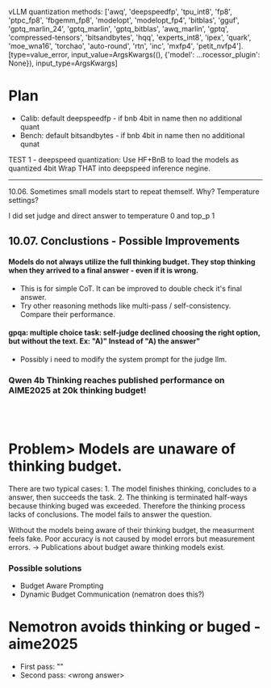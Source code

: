 vLLM quantization methods:
['awq', 'deepspeedfp', 'tpu_int8', 'fp8', 'ptpc_fp8', 'fbgemm_fp8', 'modelopt', 'modelopt_fp4', 'bitblas', 'gguf', 'gptq_marlin_24', 'gptq_marlin', 'gptq_bitblas', 'awq_marlin', 'gptq', 'compressed-tensors', 'bitsandbytes', 'hqq', 'experts_int8', 'ipex', 'quark', 'moe_wna16', 'torchao', 'auto-round', 'rtn', 'inc', 'mxfp4', 'petit_nvfp4']. [type=value_error, input_value=ArgsKwargs((), {'model': ...rocessor_plugin': None}), input_type=ArgsKwargs]

# Plan
- Calib: default deepspeedfp - if bnb 4bit in name then no additional quant
- Bench: default bitsandbytes - if bnb 4bit in name then no additional qunat


TEST 1 - deepspeed quantization:
Use HF+BnB to load the models as quantized 4bit
Wrap THAT into deepspeed inference negine.  



----
10.06.
Sometimes small models start to repeat themself. Why? Temperature settings? 

I did set judge and direct answer to temperature 0 and top_p 1

## 10.07. Conclustions - Possible Improvements
#### Models do not always utilize the full thinking budget. They stop thinking when they arrived to a final answer - even if it is wrong.
- This is for simple CoT. It can be improved to double check it's final answer.
- Try other reasoning methods like multi-pass / self-consistency. Compare their performance.
#### gpqa: multiple choice task: self-judge declined choosing the right option, but without the text. Ex: "A)" Instead of "A) the answer"
- Possibly i need to modify the system prompt for the judge llm. 

### Qwen 4b Thinking reaches published performance on AIME2025 at 20k thinking budget!
<br><br>

# Problem> Models are unaware of thinking budget.
There are two typical cases: 1. The model finishes thinking, concludes to a answer, then succeeds the task.
2. The thinking is terminated half-ways because thinking buged was exceeded. Therefore the thinking process lacks of conclusions. The model fails to answer the question.

Without the models being aware of their thinking budget, the measurment feels fake. Poor accuracy is not caused by model errors but measurement errors.
-> Publications about budget aware thinking models exist.

### Possible solutions
- Budget Aware Prompting
- Dynamic Budget Communication (nematron does this?)

# Nemotron avoids thinking or buged - aime2025
 - First pass: ""
 - Second pass: \<wrong answer\>
